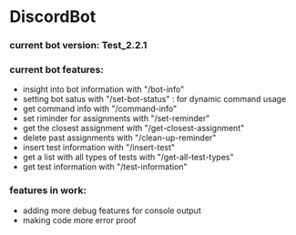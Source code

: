 # DiscordBot

### current bot version: Test_2.2.1
### current bot features:
  - insight into bot information with "/bot-info"
  - setting bot satus with "/set-bot-status" : for dynamic command usage
  - get command info with "/command-info"
  - set riminder for assignments with "/set-reminder"
  - get the closest assignment with "/get-closest-assignment"
  - delete past assignments with "/clean-up-reminder"
  - insert test information with "/insert-test"
  - get a list with all types of tests with "/get-all-test-types"
  - get test information with  "/test-information"

### features in work:
  - adding more debug features for console output
  - making code more error proof